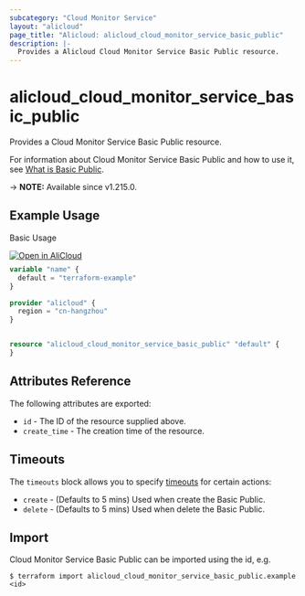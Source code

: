 ```yaml
---
subcategory: "Cloud Monitor Service"
layout: "alicloud"
page_title: "Alicloud: alicloud_cloud_monitor_service_basic_public"
description: |-
  Provides a Alicloud Cloud Monitor Service Basic Public resource.
---
```


# alicloud_cloud_monitor_service_basic_public

Provides a Cloud Monitor Service Basic Public resource. 

For information about Cloud Monitor Service Basic Public and how to use it, see [What is Basic Public](https://www.alibabacloud.com/help/en/cms/product-overview/what-is-cloudmonitor).

-> **NOTE:** Available since v1.215.0.

## Example Usage

Basic Usage

<div style="display: block;margin-bottom: 40px;"><div class="oics-button" style="float: right;position: absolute;margin-bottom: 10px;">
  <a href="https://api.aliyun.com/api-tools/terraform?resource=alicloud_cloud_monitor_service_basic_public&exampleId=28178de5-57ed-d754-357a-57f7ac5bea4e29baf512&activeTab=example&spm=docs.r.cloud_monitor_service_basic_public.0.28178de557&intl_lang=EN_US" target="_blank">
    <img alt="Open in AliCloud" src="https://img.alicdn.com/imgextra/i1/O1CN01hjjqXv1uYUlY56FyX_!!6000000006049-55-tps-254-36.svg" style="max-height: 44px; max-width: 100%;">
  </a>
</div></div>

```terraform
variable "name" {
  default = "terraform-example"
}

provider "alicloud" {
  region = "cn-hangzhou"
}


resource "alicloud_cloud_monitor_service_basic_public" "default" {
}
```

## Attributes Reference

The following attributes are exported:
* `id` - The ID of the resource supplied above.
* `create_time` - The creation time of the resource.

## Timeouts

The `timeouts` block allows you to specify [timeouts](https://www.terraform.io/docs/configuration-0-11/resources.html#timeouts) for certain actions:
* `create` - (Defaults to 5 mins) Used when create the Basic Public.
* `delete` - (Defaults to 5 mins) Used when delete the Basic Public.

## Import

Cloud Monitor Service Basic Public can be imported using the id, e.g.

```shell
$ terraform import alicloud_cloud_monitor_service_basic_public.example <id>
```